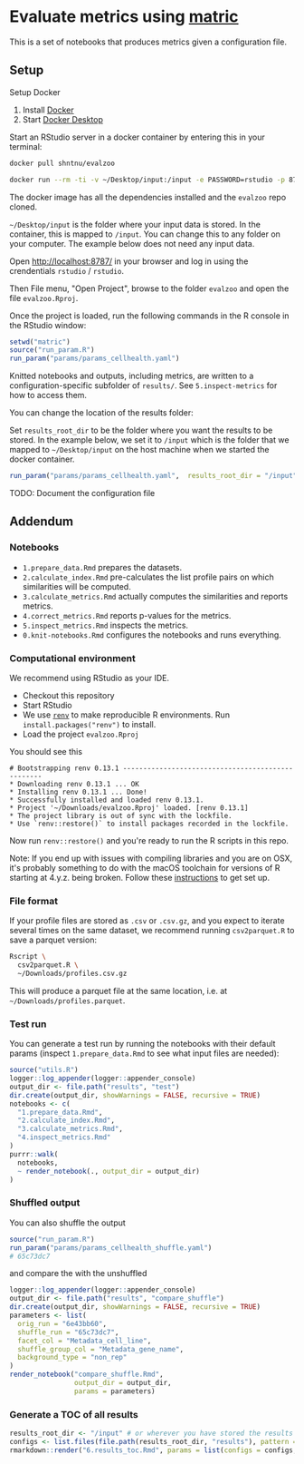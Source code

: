# Evaluate metrics using [matric](https://github.com/shntnu/matric)

This is a set of notebooks that produces metrics given a configuration file.

## Setup

Setup Docker

1. Install [Docker](https://docs.docker.com/get-docker/)
2. Start [Docker Desktop](https://www.docker.com/blog/getting-started-with-docker-desktop/)

Start an RStudio server in a docker container by entering this in your terminal:

```bash
docker pull shntnu/evalzoo

docker run --rm -ti -v ~/Desktop/input:/input -e PASSWORD=rstudio -p 8787:8787 shntnu/evalzoo:latest
```

The docker image has all the dependencies installed and the `evalzoo` repo cloned.

`~/Desktop/input` is the folder where your input data is stored.
In the container, this is mapped to `/input`.
You can change this to any folder on your computer.
The example below does not need any input data.

Open <http://localhost:8787/> in your browser and log in using the crendentials `rstudio` / `rstudio`.

Then File menu, "Open Project", browse to the folder `evalzoo` and open the file `evalzoo.Rproj`.

Once the project is loaded, run the following commands in the R console in the RStudio window:

```r
setwd("matric")
source("run_param.R")
run_param("params/params_cellhealth.yaml")
```

Knitted notebooks and outputs, including metrics, are written to a configuration-specific subfolder of `results/`.
See `5.inspect-metrics` for how to access them.

You can change the location of the results folder:

Set `results_root_dir` to be the folder where you want the results to be stored.
In the example below, we set it to `/input` which is the folder that we mapped to `~/Desktop/input` on the host machine when we started the docker container.

```r
run_param("params/params_cellhealth.yaml",  results_root_dir = "/input")
```

TODO: Document the configuration file

## Addendum

### Notebooks

- `1.prepare_data.Rmd` prepares the datasets.
- `2.calculate_index.Rmd` pre-calculates the list profile pairs on which similarities will be computed.
- `3.calculate_metrics.Rmd` actually computes the similarities and reports metrics.
- `4.correct_metrics.Rmd` reports p-values for the metrics.
- `5.inspect_metrics.Rmd` inspects the metrics.
- `0.knit-notebooks.Rmd` configures the notebooks and runs everything.

### Computational environment

We recommend using RStudio as your IDE.

- Checkout this repository
- Start RStudio
- We use [`renv`](https://rstudio.github.io/renv/index.html) to make reproducible R environments. Run `install.packages("renv")` to install.
- Load the project `evalzoo.Rproj`

You should see this

```text
# Bootstrapping renv 0.13.1 --------------------------------------------------
* Downloading renv 0.13.1 ... OK
* Installing renv 0.13.1 ... Done!
* Successfully installed and loaded renv 0.13.1.
* Project '~/Downloads/evalzoo.Rproj' loaded. [renv 0.13.1]
* The project library is out of sync with the lockfile.
* Use `renv::restore()` to install packages recorded in the lockfile.
```

Now run `renv::restore()` and you're ready to run the R scripts in this repo.

Note: If you end up with issues with compiling libraries and you are on OSX, it's probably something to do with the macOS toolchain for versions of R starting at 4.y.z. being broken.
Follow these [instructions](https://thecoatlessprofessor.com/programming/cpp/r-compiler-tools-for-rcpp-on-macos/) to get set up.

### File format

If your profile files are stored as `.csv` or `.csv.gz`, and you expect to iterate several times on the same dataset, we recommend running `csv2parquet.R` to save a parquet version:

```sh
Rscript \
  csv2parquet.R \
  ~/Downloads/profiles.csv.gz
```

This will produce a parquet file at the same location, i.e. at `~/Downloads/profiles.parquet`.

### Test run

You can generate a test run by running the notebooks with their default params (inspect `1.prepare_data.Rmd` to see what input files are needed):

```r
source("utils.R")
logger::log_appender(logger::appender_console)
output_dir <- file.path("results", "test")
dir.create(output_dir, showWarnings = FALSE, recursive = TRUE)
notebooks <- c(
  "1.prepare_data.Rmd",
  "2.calculate_index.Rmd",
  "3.calculate_metrics.Rmd",
  "4.inspect_metrics.Rmd"
)
purrr::walk(
  notebooks,
  ~ render_notebook(., output_dir = output_dir)
)
```

### Shuffled output

You can also shuffle the output

```r
source("run_param.R")
run_param("params/params_cellhealth_shuffle.yaml")
# 65c73dc7
```

and compare the with the unshuffled

```r
logger::log_appender(logger::appender_console)
output_dir <- file.path("results", "compare_shuffle")
dir.create(output_dir, showWarnings = FALSE, recursive = TRUE)
parameters <- list(
  orig_run = "6e43bb60",
  shuffle_run = "65c73dc7",
  facet_col = "Metadata_cell_line",
  shuffle_group_col = "Metadata_gene_name",
  background_type = "non_rep"
)
render_notebook("compare_shuffle.Rmd",
                output_dir = output_dir,
                params = parameters)
```

### Generate a TOC of all results

```r
results_root_dir <- "/input" # or wherever you have stored the results
configs <- list.files(file.path(results_root_dir, "results"), pattern = "[a-z0-9]{8}")
rmarkdown::render("6.results_toc.Rmd", params = list(configs = configs, results_root_dir = results_root_dir))
```
